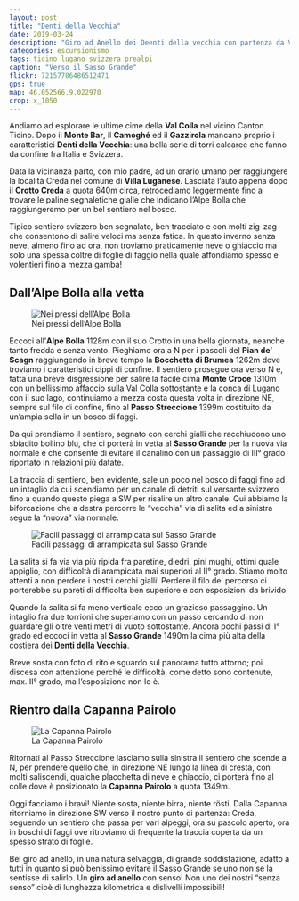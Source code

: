 ```yaml
---
layout: post
title: "Denti della Vecchia"
date: 2019-03-24
description: "Giro ad Anello dei Deenti della vecchia con partenza da Villa Luganese e rientro per la Capanna Pairolo con acsesa al Sasso Grande"
categories: escursionismo
tags: ticino lugano svizzera prealpi
caption: "Verso il Sasso Grande"
flickr: 72157706486512471
gps: true
map: 46.052566,9.022970
crop: x_1050
---
```



Andiamo ad esplorare le ultime cime della **Val Colla** nel vicino Canton Ticino. Dopo il **Monte Bar**, il **Camoghé** ed il **Gazzirola** mancano proprio i caratteristici **Denti della Vecchia**: una bella serie di torri calcaree che fanno da confine fra Italia e Svizzera.

Data la vicinanza parto, con mio padre, ad un orario umano per raggiungere la località Creda nel comune di **Villa Luganese**. Lasciata l’auto appena dopo il **Crotto Creda** a quota 640m circa, retrocediamo leggermente fino a trovare le paline segnaletiche gialle che indicano l’Alpe Bolla che raggiungeremo per un bel sentiero nel bosco. 

Tipico sentiero svizzero ben segnalato, ben tracciato e con molti zig-zag che consentono di salire veloci ma senza fatica. In questo inverno senza neve, almeno fino ad ora, non troviamo praticamente neve o ghiaccio ma solo una spessa coltre di foglie di faggio nella quale affondiamo spesso e volentieri fino a mezza gamba!

## Dall’Alpe Bolla alla vetta

<figure>
    <img src="https://live.staticflickr.com/7806/40622075003_fd4e2c9bf5_c.jpg" alt="Nei pressi dell’Alpe Bolla" /> 
    <figcaption>Nei pressi dell’Alpe Bolla</figcaption>
</figure>

Eccoci all’**Alpe Bolla** 1128m con il suo Crotto in una bella giornata, neanche tanto fredda e senza vento. Pieghiamo ora a N per i pascoli del **Pian de’ Scagn** raggiungendo in breve tempo la **Bocchetta di Brumea** 1262m dove troviamo i caratteristici cippi di confine. Il sentiero prosegue ora verso N e, fatta una breve disgressione per salire la facile cima **Monte Croce** 1310m con un bellissimo affaccio sulla Val Colla sottostante e la conca di Lugano con il suo lago, continuiamo a mezza costa questa volta in direzione NE, sempre sul filo di confine, fino al **Passo Streccione** 1399m costituito da un’ampia sella in un bosco di faggi.

Da qui prendiamo il sentiero, segnato con cerchi gialli che racchiudono uno sbiadito bollino blu, che ci porterà in vetta al **Sasso Grande** per la nuova via normale e che consente di evitare il canalino con un passaggio di III° grado riportato in relazioni più datate. 

La traccia di sentiero, ben evidente, sale un poco nel bosco di faggi fino ad un intaglio da cui scendiamo per un canale di detriti sul versante svizzero fino a quando questo piega a SW per risalire un altro canale. Qui abbiamo la biforcazione che a destra percorre le “vecchia” via di salita ed a sinistra segue la “nuova” via normale.

<figure>
    <img src="https://live.staticflickr.com/7899/46864198444_0cb577ccfd_c.jpg" alt="Facili passaggi di arrampicata sul Sasso Grande" /> 
    <figcaption>Facili passaggi di arrampicata sul Sasso Grande</figcaption>
</figure>

La salita si fa via via più ripida fra paretine, diedri, pini mughi, ottimi quale appiglio, con difficoltà di arampicata mai superiori al II° grado. Stiamo molto attenti a non perdere i nostri cerchi gialli! Perdere il filo del percorso ci porterebbe su pareti di difficoltà ben superiore e con esposizioni da brivido. 

Quando la salita si fa meno verticale ecco un grazioso passaggino. Un intaglio fra due torrioni che superiamo con un passo cercando di non guardare gli oltre venti metri di vuoto sottostante. Ancora pochi passi di I° grado ed eccoci in vetta al **Sasso Grande** 1490m la cima più alta della costiera dei **Denti della Vecchia**.

Breve sosta con foto di rito e sguardo sul panorama tutto attorno; poi discesa con attenzione perché le difficoltà, come detto sono contenute, max. II° grado, ma l’esposizione non lo è.

## Rientro dalla Capanna Pairolo 

<figure>
    <img src="https://live.staticflickr.com/7817/46864193444_71d0801806_c.jpg" alt="La Capanna Pairolo" /> 
    <figcaption>La Capanna Pairolo</figcaption>
</figure>

Ritornati al Passo Streccione lasciamo sulla sinistra il sentiero che scende a N, per prendere quello che, in direzione NE lungo la linea di cresta, con molti saliscendi, qualche placchetta di neve e ghiaccio, ci porterà fino al colle dove è posizionato la **Capanna Pairolo** a quota 1349m. 

Oggi facciamo i bravi! Niente sosta, niente birra, niente rösti. Dalla Capanna ritorniamo in direzione SW verso il nostro punto di partenza: Creda, seguendo un sentiero che passa per vari alpeggi, ora su pascolo aperto, ora in boschi di faggi ove ritroviamo di frequente la traccia coperta da un spesso strato di foglie.

Bel giro ad anello, in una natura selvaggia, di grande soddisfazione, adatto a tutti in quanto si può benissimo evitare il Sasso Grande se uno non se la sentisse di salirlo. Un **giro ad anello** con senso! Non uno dei nostri “senza senso” cioè di lunghezza kilometrica e dislivelli impossibili!